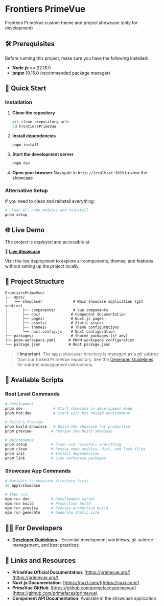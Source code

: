 # Frontiers PrimeVue

Frontiers PrimeVue custom theme and project showcase (only for development)

## 🛠️ Prerequisites

Before running this project, make sure you have the following installed:

- **Node.js** >= 22.18.0
- **pnpm** 10.15.0 (recommended package manager)

## 🚀 Quick Start

### Installation

1. **Clone the repository**
   ```bash
   git clone <repository-url>
   cd FrontiersPrimeVue
   ```

2. **Install dependencies**
   ```bash
   pnpm install
   ```

3. **Start the development server**
   ```bash
   pnpm dev
   ```

4. **Open your browser**
   Navigate to `http://localhost:3000` to view the showcase

### Alternative Setup

If you need to clean and reinstall everything:

```bash
# Clean all node_modules and reinstall
pnpm setup
```

## 🌐 Live Demo

The project is deployed and accessible at:

**🚀 [Live Showcase](https://frontiers-prime-vue-showcase.vercel.app/)**

Visit the live deployment to explore all components, themes, and features without setting up the project locally.

## 📁 Project Structure

```
FrontiersPrimeVue/
├── apps/
│   └── showcase/              # Main showcase application (git subtree)
│       ├── components/        # Vue components
│       ├── doc/              # Component documentation
│       ├── pages/            # Nuxt.js pages
│       ├── assets/           # Static assets
│       ├── themes/           # Theme configurations
│       └── nuxt.config.js    # Nuxt configuration
├── packages/                 # Shared packages (if any)
├── pnpm-workspace.yaml      # PNPM workspace configuration
└── package.json             # Root package.json
```

> **ℹ️ Important:** The `apps/showcase/` directory is managed as a git subtree from our forked PrimeVue repository. See the [Developer Guidelines](./Guidelines.md) for subtree management instructions.

## 🎯 Available Scripts

### Root Level Commands

```bash
# Development
pnpm dev              # Start showcase in development mode
pnpm hot:dev          # Start with hot reload environment

# Build & Preview
pnpm build:showcase   # Build the showcase for production
pnpm preview         # Preview the built showcase

# Maintenance
pnpm setup           # Clean and reinstall everything
pnpm clean           # Remove node_modules, dist, and lock files
pnpm init            # Install dependencies
pnpm link            # Link workspace packages
```

### Showcase App Commands

```bash
# Navigate to showcase directory first
cd apps/showcase

# Then run:
npm run dev          # Development server
npm run build        # Production build
npm run preview      # Preview production build
npm run generate     # Generate static site
```

## 👩‍💻 For Developers

- **[Developer Guidelines](./Guidelines.md)** - Essential development workflows, git subtree management, and best practices

## 🔗 Links and Resources

- **PrimeVue Official Documentation**: [https://primevue.org/](https://primevue.org/)
- **Nuxt.js Documentation**: [https://nuxt.com/](https://nuxt.com/)
- **PrimeVue GitHub**: [https://github.com/primefaces/primevue](https://github.com/primefaces/primevue)
- **Component API Documentation**: Available in the showcase application
